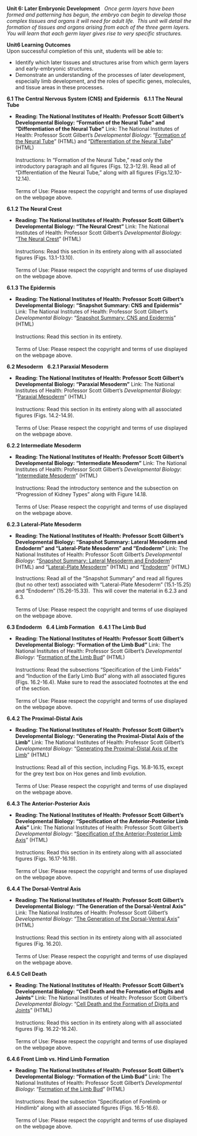 **Unit 6: Later Embryonic Development** <span id="6"></span> 
*Once germ layers have been formed and patterning has begun, the embryo
can begin to develop those complex tissues and organs it will need for
adult life.  This unit will detail the formation of tissues and organs
arising from each of the three germ layers. You will learn that each
germ layer gives rise to very specific structures.*

**Unit6 Learning Outcomes**  
Upon successful completion of this unit, students will be able to:

-   Identify which later tissues and structures arise from which germ
    layers and early-embryonic structures.
-   Demonstrate an understanding of the processes of later development,
    especially limb development, and the roles of specific genes,
    molecules, and tissue areas in these processes.

**6.1 The Central Nervous System (CNS) and Epidermis** <span
id="6.1"></span> 
**6.1.1 The Neural Tube** <span id="6.1.1"></span> 
-   **Reading: The National Institutes of Health: Professor Scott
    Gilbert’s Developmental Biology: “Formation of the Neural Tube” and
    “Differentiation of the Neural Tube”**
    Link: The National Institutes of Health: Professor Scott Gilbert’s
    *Developmental Biology*: “[Formation of the Neural
    Tube](http://www.ncbi.nlm.nih.gov/bookshelf/br.fcgi?book=dbio&part=A2871)”
    (HTML) and “[Differentiation of the Neural
    Tube](http://www.ncbi.nlm.nih.gov/bookshelf/br.fcgi?book=dbio&part=A2884)”
    (HTML)  
        
     Instructions: In “Formation of the Neural Tube,” read only the
    introductory paragraph and all figures (Figs. 12.3-12.9). Read all
    of “Differentiation of the Neural Tube,” along with all figures
    (Figs.12.10-12.14).  
        
     Terms of Use: Please respect the copyright and terms of use
    displayed on the webpage above.

**6.1.2 The Neural Crest** <span id="6.1.2"></span> 
-   **Reading: The National Institutes of Health: Professor Scott
    Gilbert’s Developmental Biology: “The Neural Crest”**
    Link: The National Institutes of Health: Professor Scott Gilbert’s
    *Developmental Biology*: “[The Neural
    Crest](http://www.ncbi.nlm.nih.gov/bookshelf/br.fcgi?book=dbio&part=A3109)”
    (HTML)  
        
     Instructions: Read this section in its entirety along with all
    associated figures (Figs. 13.1-13.10).  
        
     Terms of Use: Please respect the copyright and terms of use
    displayed on the webpage above.

**6.1.3 The Epidermis** <span id="6.1.3"></span> 
-   **Reading: The National Institutes of Health: Professor Scott
    Gilbert’s Developmental Biology: “Snapshot Summary: CNS and
    Epidermis”**
    Link: The National Institutes of Health: Professor Scott Gilbert’s
    *Developmental Biology*: “[Snapshot Summary: CNS and
    Epidermis](http://www.ncbi.nlm.nih.gov/bookshelf/br.fcgi?book=dbio&part=A2937)”
    (HTML)  
        
     Instructions: Read this section in its entirety.  
        
     Terms of Use: Please respect the copyright and terms of use
    displayed on the webpage above.

**6.2 Mesoderm** <span id="6.2"></span> 
**6.2.1 Paraxial Mesoderm** <span id="6.2.1"></span> 
-   **Reading: The National Institutes of Health: Professor Scott
    Gilbert’s Developmental Biology: “Paraxial Mesoderm”**
    Link: The National Institutes of Health: Professor Scott Gilbert’s
    *Developmental Biology*: “[Paraxial
    Mesoderm](http://www.ncbi.nlm.nih.gov/bookshelf/br.fcgi?book=dbio&part=A3455)”
    (HTML)  
        
     Instructions: Read this section in its entirety along with all
    associated figures (Figs. 14.2-14.9).  
        
     Terms of Use: Please respect the copyright and terms of use
    displayed on the webpage above.

**6.2.2 Intermediate Mesoderm** <span id="6.2.2"></span> 
-   **Reading: The National Institutes of Health: Professor Scott
    Gilbert’s Developmental Biology: “Intermediate Mesoderm”**
    Link: The National Institutes of Health: Professor Scott Gilbert’s
    *Developmental Biology*: “[Intermediate
    Mesoderm](http://www.ncbi.nlm.nih.gov/bookshelf/br.fcgi?book=dbio&part=A3498)”
    (HTML)  
        
     Instructions: Read the introductory sentence and the subsection on
    “Progression of Kidney Types” along with Figure 14.18.  
        
     Terms of Use: Please respect the copyright and terms of use
    displayed on the webpage above.

**6.2.3 Lateral-Plate Mesoderm** <span id="6.2.3"></span> 
-   **Reading: The National Institutes of Health: Professor Scott
    Gilbert’s Developmental Biology: “Snapshot Summary: Lateral Mesoderm
    and Endoderm” and “Lateral-Plate Mesoderm” and “Endoderm”**
    Link: The National Institutes of Health: Professor Scott Gilbert’s
    *Developmental Biology*: “[Snapshot Summary: Lateral Mesoderm and
    Endoderm](http://www.ncbi.nlm.nih.gov/bookshelf/br.fcgi?book=dbio&part=A3745#A3761)”
    (HTML) and “[Lateral-Plate
    Mesoderm](http://www.ncbi.nlm.nih.gov/bookshelf/br.fcgi?book=dbio&part=A3693)”
    (HTML) and
    “[Endoderm](http://www.ncbi.nlm.nih.gov/bookshelf/br.fcgi?book=dbio&part=A3745)”
    (HTML)  
      
     Instructions: Read all of the “Snapshot Summary” and read all
    figures (but no other text) associated with “Lateral-Plate Mesoderm”
    (15.1-15.25) and “Endoderm” (15.26-15.33).  This will cover the
    material in 6.2.3 and 6.3.  
        
     Terms of Use: Please respect the copyright and terms of use
    displayed on the webpage above.

**6.3 Endoderm** <span id="6.3"></span> 
**6.4 Limb Formation** <span id="6.4"></span> 
**6.4.1 The Limb Bud** <span id="6.4.1"></span> 
-   **Reading: The National Institutes of Health: Professor Scott
    Gilbert’s Developmental Biology: “Formation of the Limb Bud”**
    Link: The National Institutes of Health: Professor Scott Gilbert’s
    *Developmental Biology*: “[Formation of the Limb
    Bud](http://www.ncbi.nlm.nih.gov/bookshelf/br.fcgi?book=dbio&part=A3928)”
    (HTML)  
        
     Instructions: Read the subsections “Specification of the Limb
    Fields” and “Induction of the Early Limb Bud” along with all
    associated figures (Figs. 16.2-16.4). Make sure to read the
    associated footnotes at the end of the section.  
        
     Terms of Use: Please respect the copyright and terms of use
    displayed on the webpage above.

**6.4.2 The Proximal-Distal Axis** <span id="6.4.2"></span> 
-   **Reading: The National Institutes of Health: Professor Scott
    Gilbert’s Developmental Biology: “Generating the Proximal-Distal
    Axis of the Limb”**
    Link: The National Institutes of Health: Professor Scott Gilbert’s
    *Developmental Biology*: “[Generating the Proximal-Distal Axis of
    the
    Limb](http://www.ncbi.nlm.nih.gov/bookshelf/br.fcgi?book=dbio&part=A3941)”
    (HTML)  
        
     Instructions: Read all of this section, including Figs. 16.8-16.15,
    except for the grey text box on Hox genes and limb evolution.  
        
     Terms of Use: Please respect the copyright and terms of use
    displayed on the webpage above.

**6.4.3 The Anterior-Posterior Axis** <span id="6.4.3"></span> 
-   **Reading: The National Institutes of Health: Professor Scott
    Gilbert’s Developmental Biology: “Specification of the
    Anterior-Posterior Limb Axis”**
    Link: The National Institutes of Health: Professor Scott Gilbert’s
    *Developmental Biology*: “[Specification of the Anterior-Posterior
    Limb
    Axis](http://www.ncbi.nlm.nih.gov/bookshelf/br.fcgi?book=dbio&part=A3960)”
    (HTML)  
        
     Instructions: Read this section in its entirety along with all
    associated figures (Figs. 16.17-16.19).  
        
     Terms of Use: Please respect the copyright and terms of use
    displayed on the webpage above.

**6.4.4 The Dorsal-Ventral Axis** <span id="6.4.4"></span> 
-   **Reading: The National Institutes of Health: Professor Scott
    Gilbert’s Developmental Biology: “The Generation of the
    Dorsal-Ventral Axis”**
    Link: The National Institutes of Health: Professor Scott Gilbert’s
    *Developmental Biology*: “[The Generation of the Dorsal-Ventral
    Axis](http://www.ncbi.nlm.nih.gov/bookshelf/br.fcgi?book=dbio&part=A3968)”
    (HTML)  
        
     Instructions: Read this section in its entirety along with all
    associated figures (Fig. 16.20).  
        
     Terms of Use: Please respect the copyright and terms of use
    displayed on the webpage above.

**6.4.5 Cell Death** <span id="6.4.5"></span> 
-   **Reading: The National Institutes of Health: Professor Scott
    Gilbert’s Developmental Biology: “Cell Death and the Formation of
    Digits and Joints”**
    Link: The National Institutes of Health: Professor Scott Gilbert’s
    *Developmental Biology*: “[Cell Death and the Formation of Digits
    and
    Joints](http://www.ncbi.nlm.nih.gov/bookshelf/br.fcgi?book=dbio&part=A3972)”
    (HTML)  
        
     Instructions: Read this section in its entirety along with all
    associated figures (Fig. 16.22-16.24).  
        
     Terms of Use: Please respect the copyright and terms of use
    displayed on the webpage above.

**6.4.6 Front Limb vs. Hind Limb Formation** <span id="6.4.6"></span> 
-   **Reading: The National Institutes of Health: Professor Scott
    Gilbert’s Developmental Biology: “Formation of the Limb Bud”**
    Link: The National Institutes of Health: Professor Scott Gilbert’s
    *Developmental Biology*: “[Formation of the Limb
    Bud](http://www.ncbi.nlm.nih.gov/bookshelf/br.fcgi?book=dbio&part=A3928#A3934)”
    (HTML)  
        
     Instructions: Read the subsection “Specification of Forelimb or
    Hindlimb” along with all associated figures (Figs. 16.5-16.6).  
        
     Terms of Use: Please respect the copyright and terms of use
    displayed on the webpage above.


